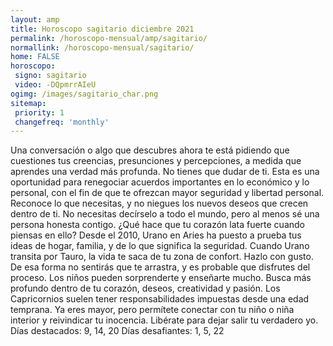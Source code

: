 ```yaml
---
layout: amp
title: Horoscopo sagitario diciembre 2021 
permalink: /horoscopo-mensual/amp/sagitario/
normallink: /horoscopo-mensual/sagitario/
home: FALSE
horoscopo:
 signo: sagitario
 video: -DQpmrrAIeU
ogimg: /images/sagitario_char.png
sitemap:
 priority: 1
 changefreq: 'monthly'
---
```



Una conversación o algo que descubres ahora te está pidiendo que cuestiones tus creencias, presunciones y percepciones, a medida que aprendes una verdad más profunda. No tienes que dudar de ti. Esta es una oportunidad para renegociar acuerdos importantes en lo económico y lo personal, con el fin de que te ofrezcan mayor seguridad y libertad personal. Reconoce lo que necesitas, y no niegues los nuevos deseos que crecen dentro de ti. No necesitas decírselo a todo el mundo, pero al menos sé una persona honesta contigo. ¿Qué hace que tu corazón lata fuerte cuando piensas en ello? 
Desde el 2010, Urano en Aries ha puesto a prueba tus ideas de hogar, familia, y de lo que significa la seguridad. Cuando Urano transita por Tauro, la vida te saca de tu zona de confort. Hazlo con gusto. De esa forma no sentirás que te arrastra, y es probable que disfrutes del proceso. Los niños pueden sorprenderte y enseñarte mucho. Busca más profundo dentro de tu corazón, deseos, creatividad y pasión. 
Los Capricornios suelen tener responsabilidades impuestas desde una edad temprana. Ya eres mayor, pero permítete conectar con tu niño o niña interior y reivindicar tu inocencia. Libérate para dejar salir tu verdadero yo. 
Días destacados: 9, 14, 20
Días desafiantes: 1, 5, 22